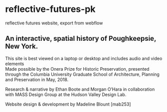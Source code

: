 # reflective-futures-pk
reflective futures website, export from webflow

## An interactive, spatial history of Poughkeepsie, New York.

This site is best viewed on a laptop or desktop 
and includes audio and video elements  
Made possible by the Onera Prize for Historic Preservation, presented through the Columbia University Graduate School of Architecture, Planning and Preservation in May, 2018.

Research & narrative by Ethan Boote and Morgan O’Hara in collaboration with MASS Design Group at the Hudson Valley Design Lab.

Website design & development by Madeline Blount [mab253]
